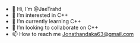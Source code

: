 - 👋 Hi, I’m @JaeTrahd
- 👀 I’m interested in C++
- 🌱 I’m currently learning C++
- 💞️ I’m looking to collaborate on C++
- 📫 How to reach me Jonathandaka63@gmail.com

<!---
JaeTrahd/JaeTrahd is a ✨ special ✨ repository because its `README.md` (this file) appears on your GitHub profile.
You can click the Preview link to take a look at your changes.
--->

